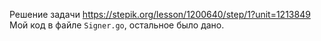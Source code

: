Решение задачи https://stepik.org/lesson/1200640/step/1?unit=1213849  
Мой код в файле `Signer.go`, остальное было дано.
